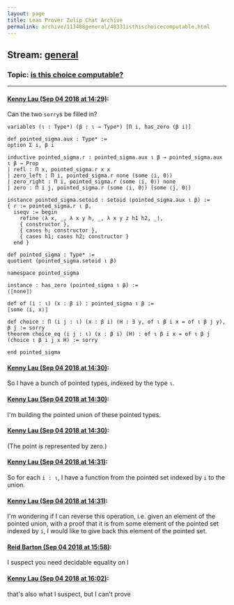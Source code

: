 ```yaml
---
layout: page
title: Lean Prover Zulip Chat Archive 
permalink: archive/113488general/48331isthischoicecomputable.html
---
```


## Stream: [general](index.html)
### Topic: [is this choice computable?](48331isthischoicecomputable.html)

---

#### [Kenny Lau (Sep 04 2018 at 14:29)](https://leanprover.zulipchat.com/#narrow/stream/113488-general/topic/is%20this%20choice%20computable%3F/near/133307935):
Can the two `sorry`s be filled in?
```lean
variables (ι : Type*) (β : ι → Type*) [Π i, has_zero (β i)]

def pointed_sigma.aux : Type* :=
option Σ i, β i

inductive pointed_sigma.r : pointed_sigma.aux ι β → pointed_sigma.aux ι β → Prop
| refl : Π x, pointed_sigma.r x x
| zero_left : Π i, pointed_sigma.r none (some ⟨i, 0⟩)
| zero_right : Π i, pointed_sigma.r (some ⟨i, 0⟩) none
| zero : Π i j, pointed_sigma.r (some ⟨i, 0⟩) (some ⟨j, 0⟩)

instance pointed_sigma.setoid : setoid (pointed_sigma.aux ι β) :=
{ r := pointed_sigma.r ι β,
  iseqv := begin
    refine ⟨λ x, _, λ x y h, _, λ x y z h1 h2, _⟩,
    { constructor },
    { cases h; constructor },
    { cases h1; cases h2; constructor }
  end }

def pointed_sigma : Type* :=
quotient (pointed_sigma.setoid ι β)

namespace pointed_sigma

instance : has_zero (pointed_sigma ι β) :=
⟨⟦none⟧⟩

def of (i : ι) (x : β i) : pointed_sigma ι β :=
⟦some ⟨i, x⟩⟧

def choice : Π (i j : ι) (x : β i) (H : ∃ y, of ι β i x = of ι β j y), β j := sorry
theorem choice_eq (i j : ι) (x : β i) (H) : of ι β i x = of ι β j (choice ι β i j x H) := sorry

end pointed_sigma
```

#### [Kenny Lau (Sep 04 2018 at 14:30)](https://leanprover.zulipchat.com/#narrow/stream/113488-general/topic/is%20this%20choice%20computable%3F/near/133307990):
So I have a bunch of pointed types, indexed by the type `ι`.

#### [Kenny Lau (Sep 04 2018 at 14:30)](https://leanprover.zulipchat.com/#narrow/stream/113488-general/topic/is%20this%20choice%20computable%3F/near/133308002):
I'm building the pointed union of these pointed types.

#### [Kenny Lau (Sep 04 2018 at 14:30)](https://leanprover.zulipchat.com/#narrow/stream/113488-general/topic/is%20this%20choice%20computable%3F/near/133308007):
(The point is represented by zero.)

#### [Kenny Lau (Sep 04 2018 at 14:31)](https://leanprover.zulipchat.com/#narrow/stream/113488-general/topic/is%20this%20choice%20computable%3F/near/133308016):
So for each `i : ι`, I have a function from the pointed set indexed by `i` to the union.

#### [Kenny Lau (Sep 04 2018 at 14:31)](https://leanprover.zulipchat.com/#narrow/stream/113488-general/topic/is%20this%20choice%20computable%3F/near/133308037):
I'm wondering if I can reverse this operation, i.e. given an element of the pointed union, with a proof that it is from some element of the pointed set indexed by `i`, I would like to give back this element of the pointed set.

#### [Reid Barton (Sep 04 2018 at 15:58)](https://leanprover.zulipchat.com/#narrow/stream/113488-general/topic/is%20this%20choice%20computable%3F/near/133312135):
I suspect you need decidable equality on I

#### [Kenny Lau (Sep 04 2018 at 16:02)](https://leanprover.zulipchat.com/#narrow/stream/113488-general/topic/is%20this%20choice%20computable%3F/near/133312361):
that's also what I suspect, but I can't prove

